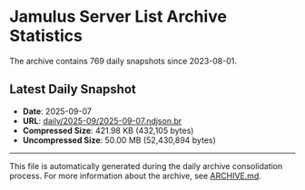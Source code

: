 # Jamulus Server List Archive Statistics

The archive contains 769 daily snapshots since 2023-08-01.

## Latest Daily Snapshot

- **Date**: 2025-09-07
- **URL**: [daily/2025-09/2025-09-07.ndjson.br](https://jamulus-archive.ap-south-1.linodeobjects.com/main/daily/2025-09/2025-09-07.ndjson.br)
- **Compressed Size**: 421.98 KB (432,105 bytes)
- **Uncompressed Size**: 50.00 MB (52,430,894 bytes)

---

This file is automatically generated during the daily archive consolidation process.
For more information about the archive, see [ARCHIVE.md](ARCHIVE.md).
